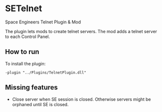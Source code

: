 # SETelnet
Space Engineers Telnet Plugin &amp; Mod

The plugin lets mods to create telnet servers. The mod adds a telnet server to each Control Panel.

## How to run
To install the plugin:

    -plugin "../Plugins/TelnetPlugin.dll"


## Missing features
* Close server when SE session is closed. Otherwise servers might be orphaned until SE is closed.
